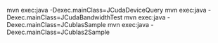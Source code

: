 mvn exec:java -Dexec.mainClass=JCudaDeviceQuery
mvn exec:java -Dexec.mainClass=JCudaBandwidthTest
mvn exec:java -Dexec.mainClass=JCublasSample
mvn exec:java -Dexec.mainClass=JCublas2Sample
